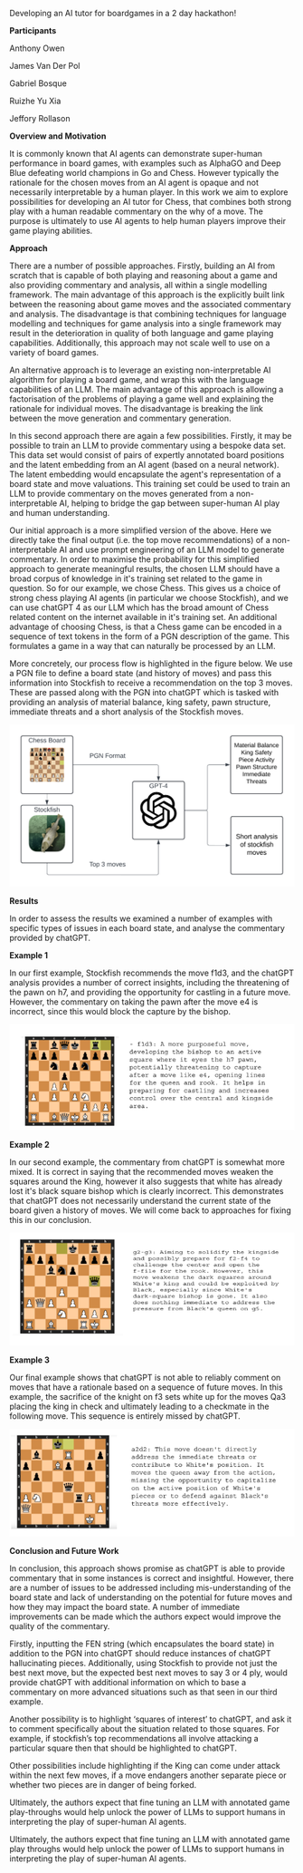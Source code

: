 Developing an AI tutor for boardgames in a 2 day hackathon!

**Participants**

Anthony Owen

James Van Der Pol

Gabriel Bosque

Ruizhe Yu Xia

Jeffory Rollason

**Overview and Motivation**

It is commonly known that AI agents can demonstrate super-human
performance in board games, with examples such as AlphaGO and Deep Blue
defeating world champions in Go and Chess. However typically the
rationale for the chosen moves from an AI agent is opaque and not
necessarily interpretable by a human player. In this work we aim to
explore possibilities for developing an AI tutor for Chess, that
combines both strong play with a human readable commentary on the why of
a move. The purpose is ultimately to use AI agents to help human players
improve their game playing abilities.

**Approach**

There are a number of possible approaches. Firstly, building an AI from
scratch that is capable of both playing and reasoning about a game and
also providing commentary and analysis, all within a single modelling
framework. The main advantage of this approach is the explicitly built
link between the reasoning about game moves and the associated
commentary and analysis. The disadvantage is that combining techniques
for language modelling and techniques for game analysis into a single
framework may result in the deterioration in quality of both language
and game playing capabilities. Additionally, this approach may not scale
well to use on a variety of board games.

An alternative approach is to leverage an existing non-interpretable AI
algorithm for playing a board game, and wrap this with the language
capabilities of an LLM. The main advantage of this approach is allowing
a factorisation of the problems of playing a game well and explaining
the rationale for individual moves. The disadvantage is breaking the
link between the move generation and commentary generation.

In this second approach there are again a few possibilities. Firstly, it
may be possible to train an LLM to provide commentary using a bespoke
data set. This data set would consist of pairs of expertly annotated
board positions and the latent embedding from an AI agent (based on a
neural network). The latent embedding would encapsulate the agent's
representation of a board state and move valuations. This training set
could be used to train an LLM to provide commentary on the moves
generated from a non-interpretable AI, helping to bridge the gap between
super-human AI play and human understanding.

Our initial approach is a more simplified version of the above. Here we
directly take the final output (i.e. the top move recommendations) of a
non-interpretable AI and use prompt engineering of an LLM model to
generate commentary. In order to maximise the probability for this
simplified approach to generate meaningful results, the chosen LLM
should have a broad corpus of knowledge in it's training set related to
the game in question. So for our example, we chose Chess. This gives us
a choice of strong chess playing AI agents (in particular we choose
Stockfish), and we can use chatGPT 4 as our LLM which has the broad
amount of Chess related content on the internet available in it's
training set. An additional advantage of choosing Chess, is that a Chess
game can be encoded in a sequence of text tokens in the form of a PGN
description of the game. This formulates a game in a way that can
naturally be processed by an LLM.

More concretely, our process flow is highlighted in the figure below. We
use a PGN file to define a board state (and history of moves) and pass
this information into Stockfish to receive a recommendation on the top 3
moves. These are passed along with the PGN into chatGPT which is tasked
with providing an analysis of material balance, king safety, pawn
structure, immediate threats and a short analysis of the Stockfish
moves.

![Process Flow](./Images/ChessTutorProcessFlow.png)

**Results**

In order to assess the results we examined a number of examples with
specific types of issues in each board state, and analyse the commentary
provided by chatGPT.

**Example 1**

In our first example, Stockfish recommends the move f1d3, and the
chatGPT analysis provides a number of correct insights, including the
threatening of the pawn on h7, and providing the opportunity for
castling in a future move. However, the commentary on taking the pawn
after the move e4 is incorrect, since this would block the
capture by the bishop.

![Example1](./Images/Example1.png)

**Example 2**

In our second example, the commentary from chatGPT is somewhat more
mixed. It is correct in saying that the recommended moves weaken the
squares around the King, however it also suggests that white has already
lost it's black square bishop which is clearly incorrect. This
demonstrates that chatGPT does not necessarily understand the current
state of the board given a history of moves. We will come back to
approaches for fixing this in our conclusion.

![Example2](./Images/Example2.png)

**Example 3**

Our final example shows that chatGPT is not able to reliably comment on
moves that have a rationale based on a sequence of future moves. In this
example, the sacrifice of the
knight on f3 sets white up for the moves Qa3
placing the king in check and ultimately leading to a checkmate in the
following move. This sequence is entirely missed by chatGPT.

![Example3](./Images/Example3.png)

**Conclusion and Future Work**

In conclusion, this approach shows promise as chatGPT is able to provide commentary that in some instances is correct and insightful. However, there are a number of issues to be addressed including mis-understanding of the board state and lack of understanding on the potential for future moves and how they may impact the board state. A number of immediate improvements can be made which the authors expect would improve the quality of the commentary.

Firstly, inputting the FEN string (which encapsulates the board state) in addition to the PGN into chatGPT should reduce instances of chatGPT hallucinating pieces. Additionally, using Stockfish to provide not just the best next move, but the expected best next moves to say 3 or 4 ply, would provide chatGPT with additional information on which to base a commentary on more advanced situations such as that seen in our third example.

Another possibility is to highlight ‘squares of interest’ to chatGPT, and ask it to comment specifically about the situation related to those squares. For example, if stockfish’s top recommendations all involve attacking a particular square then that should be highlighted to chatGPT. 

Other possibilities include highlighting if the King can come under attack within the next few moves, if a move endangers another separate piece or whether two pieces are in danger of being forked. 

Ultimately, the authors expect that fine tuning an LLM with annotated game play-throughs would help unlock the power of LLMs to support humans in interpreting the play of super-human AI agents.


Ultimately, the authors expect that fine tuning an LLM with annotated
game play throughs would help unlock the power of LLMs to support humans
in interpreting the play of super-human AI agents.

